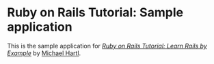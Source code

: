# Ruby on Rails Tutorial: Sample application

This is the sample application for
[*Ruby on Rails Tutorial: Learn Rails by Example*](http://railstutorial.org/)
by [Michael Hartl](http://michaelhartl.com).
